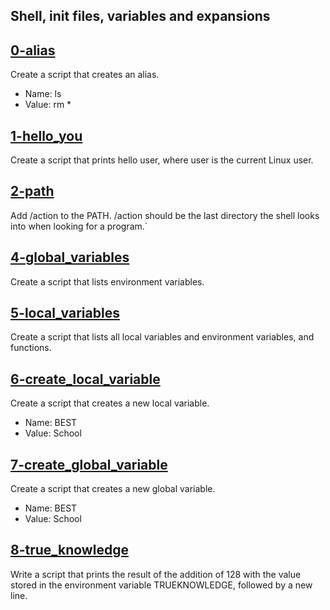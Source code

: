 ## Shell, init files, variables and expansions
 

## [0-alias](102-acrostic)
Create a script that creates an alias.

* Name: ls
* Value: rm *

## [1-hello_you](1-hello_you)
Create a script that prints hello user, where user is the current Linux user.

## [2-path](2-path)
Add /action to the PATH. /action should be the last directory the shell looks into when looking for a program.`

## [4-global_variables](4-global_variables)
Create a script that lists environment variables.

## [5-local_variables](5-local_variables)
Create a script that lists all local variables and environment variables, and functions.

## [6-create_local_variable](6-create_local_variable)
Create a script that creates a new local variable.

* Name: BEST
* Value: School

## [7-create_global_variable](7-create_global_variable)
Create a script that creates a new global  variable.

* Name: BEST
* Value: School

## [8-true_knowledge](8-true_knowledge)
Write a script that prints the result of the addition of 128 with the value stored in the environment variable TRUEKNOWLEDGE, followed by a new line.



